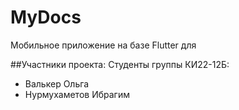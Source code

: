 # MyDocs

Мобильное приложение на базе Flutter для 

##Участники проекта:
Студенты группы КИ22-12Б:
- Валькер Ольга
- Нурмухаметов Ибрагим
